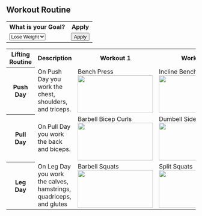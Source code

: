 ## Workout Routine
<table>
<tr>
  <th><label for="goals">What is your Goal?</label></th>
  <th>Apply</th>
</tr>
<tr>
  <td>
    <select name="goal" id="goal">
      <option id="lose_weight">Lose Weight</option>
      <option id="gain_weight">Gain Wieght</option>
    </select>
  </td>
  <td><button>Apply</button></td>
</tr>
</table>
<table>
<tr>
<th>Lifting Routine</th>
<th>Description</th>
<th>Workout 1</th>
<th>Workout 2</th>
<th>Workout 3</th>
<th>Workout 4</th>
<th>Workout 5</th>
<th>Workout 6</th>
<th>Workout 7</th>
<th>Workout 8</th>
<th>Workout 9</th>
</tr>
<tr>
<th>Push Day</th>
<td>On Push Day you work the chest, shoulders, and triceps.</td>
<td>Bench Press <img width= "200p" height="100p" src="https://static.strengthlevel.com/images/illustrations/bench-press-1000x1000.jpg"></td>
<td>Incline Bench Press <img width= "200p" height="100p" src="https://static.strengthlevel.com/images/illustrations/incline-bench-press-1000x1000.jpg"></td>
<td>Chest Fly <img width= "200p" height="100p" src="https://static.strengthlevel.com/images/illustrations/dumbbell-fly-1000x1000.jpg"></td>
<td>Shoulder Press <img width= "200p" height="100p" src="https://static.strengthlevel.com/images/illustrations/dumbbell-shoulder-press-1000x1000.jpg"></td>
<td>Lateral Raise <img width= "200p" height="100p" src="https://static.strengthlevel.com/images/illustrations/dumbbell-lateral-raise-1000x1000.jpg"></td>
<td>Shoulder Shrug <img width= "200p" height="100p" src="https://cdn.shopify.com/s/files/1/0250/0362/2496/articles/5ee17b445694cd8620bba313_dumbbell-shrug-exercise-anabolic-aliens-p-500.png?v=1644921383"></td>
<td>Tricep Dips <img width= "200p" height="100p" src="https://fitlifefanatics.com/wp-content/uploads/2019/11/seated-triceps-dip.jpg"></td>
<td>Skull Crusher <img width= "200p" height="100p" src="https://cdn.shopify.com/s/files/1/0250/0362/2496/articles/5f13429eb890e6c107286be3_barbell-skull-crusher-anabolic-aliens-p-500.png?v=1644918985"></td>
<td>Cable Tripcep Extension <img width= "200p" height="100p" src="https://static.strengthlevel.com/images/illustrations/cable-overhead-tricep-extension-1000x1000.jpg"></td>
</tr>
<tr>
<th>Pull Day</th>
<td>On Pull Day you work the back and biceps.</td>
<td>Barbell Bicep Curls <img width= "200p" height="100p" src="https://static.strengthlevel.com/images/illustrations/barbell-curl-1000x1000.jpg"></td>
<td>Dumbell Side Curl <img width= "200p" height="100p" src="https://cdn.shopify.com/s/files/1/1876/4703/files/shutterstock_419477203_480x480.jpg?v=1636560233"></td>
<td>Spider Curls <img width= "200p" height="100p" src="https://www.fitliferegime.com/wp-content/uploads/2022/07/Dumbbell-Reverse-Spider-Curl..webp"></td>
<td>Deadlift <img width= "200p" height="100p" src="https://www.shutterstock.com/image-illustration/illustration-exercise-hex-bar-deadlift-260nw-2236273291.jpg"></td>
<td>Barbell Row <img width= "200p" height="100p" src="https://fitnessstars.weebly.com/uploads/5/8/8/7/58879495/6355472_orig.png"></td>
<td>Pullups <img width= "200p" height="100p" src="https://static.strengthlevel.com/images/illustrations/pull-ups-1000x1000.jpg"></td>
<td>Landmine Row <img width= "200p" height="100p" src="https://www.pwfitness.ca/wp-content/uploads/2021/03/IMG_3035.jpg"></td>
<td>Seated Cable Rows <img width= "200p" height="100p" src="https://static.strengthlevel.com/images/illustrations/seated-cable-row-1000x1000.jpg"></td>
<td>Lateral Pull <img width= "200p" height="100p" src="https://static.strengthlevel.com/images/illustrations/lat-pulldown-1000x1000.jpg"></td>
</tr>
<tr>
<th>Leg Day</th>
<td>On Leg Day you work the calves, hamstrings, quadriceps, and glutes</td>
<td>Barbell Squats <img width= "200p" height="100p" src="https://static.strengthlevel.com/images/illustrations/squat-1000x1000.jpg"></td>
<td>Split Squats <img width= "200p" height="100p" src="https://fuelforwellness.files.wordpress.com/2015/04/alternating-split-squat-jumps.png"></td>
<td>Step-Ups <img width= "200p" height="100p" src="https://bodybuilding-wizard.com/wp-content/uploads/2015/01/dumbbell-step-up.jpg"></td>
<td>Leg Curls <img width= "200p" height="100p" src="https://www.burnthefatinnercircle.com/members/images/1255.jpg"></td>
<td>Single Leg Deadlift <img width= "200p" height="100p" src="https://static.strengthlevel.com/images/illustrations/single-leg-dumbbell-deadlift-1000x1000.jpg"></td>
<td>Calf Raises <img width= "200p" height="100p" src="https://fitnessvolt.com/wp-content/uploads/2021/02/dumbbell-standing-calf-raise-.jpg"></td>
<td>Bulgarian Split Squat <img width= "200p" height="100p" src="https://encrypted-tbn0.gstatic.com/images?q=tbn:ANd9GcSpgXMwpVxSVv2kZCwG_-t_xGmIGvGbBdK8RQ&usqp=CAU"></td>
<td>Side Lunge <img width= "200p" height="100p" src="https://s3.amazonaws.com/prod.skimble/assets/2286935/image_iphone.jpg"></td>
<td>Barbell Glute Bridge <img width= "200p" height="100p" src="https://static.strengthlevel.com/images/illustrations/barbell-glute-bridge-1000x1000.jpg"></td>
</table>




<script>
function myFunction() {
  var o = document.getElementById("select").value;
  if (o === "one") {
    document.getElementById("myDIV").classList.toggle("hidden");
  }
  if (o === "two") {
    document.getElementById("myDIV2").classList.toggle("hidden");
  }
}
</script>


